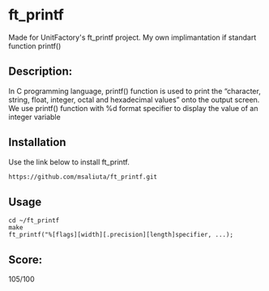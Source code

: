 # ft_printf

Made for UnitFactory's ft_printf project. My own implimantation if standart function printf()

## Description:

In C programming language, printf() function is used to print the “character, string, float, integer, octal and hexadecimal values” onto the output screen. We use printf() function with %d format specifier to display the value of an integer variable

## Installation

Use the link below to install ft_printf.

```bash
https://github.com/msaliuta/ft_printf.git
```

## Usage

 ```
 cd ~/ft_printf
 make
 ft_printf("%[flags][width][.precision][length]specifier, ...);
 ```
 
## Score:
105/100
